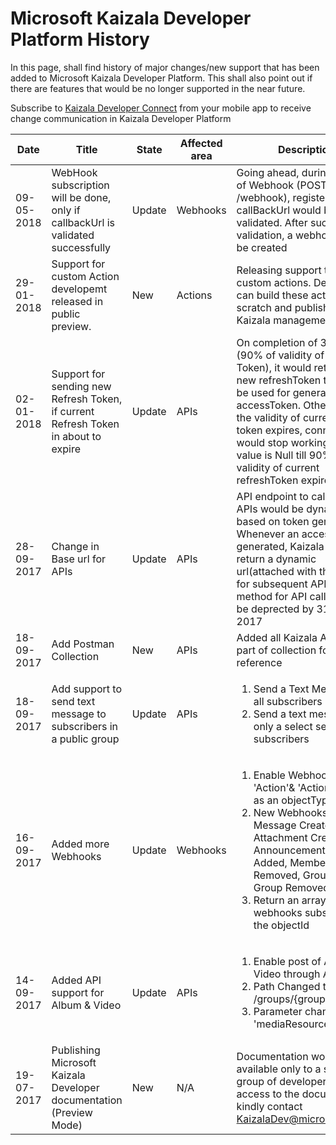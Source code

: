 # Microsoft Kaizala Developer Platform History

In this page, shall find history of major changes/new support that has been added to Microsoft Kaizala Developer Platform. This shall also point out if there are features that would be no longer supported in the near future.

Subscribe to [Kaizala Developer Connect](https://join.kaiza.la/g/jwoUnTyHR_Kgrd_GuDDc1w) from your mobile app to receive change communication in Kaizala Developer Platform

| Date | Title | State | Affected area | Description | Applicable Date | Links|
|-------------|-------|-------|---------------|---------------------------|------------------|--------------|
| 09-05-2018 | WebHook subscription will be done, only if callbackUrl is validated successfully | Update | Webhooks | Going ahead, during creation of Webhook (POST /webhook), registered callBackUrl would be validated. After successful validation, a webhook would be created | 15-06-2018 | [WebhookUrlValidation](connectors/WebHookValidaton.md)|
| 29-01-2018 | Support for custom Action developemt released in public preview. | New | Actions | Releasing support to build custom actions. Developers can build these actions from scratch and publish using Kaizala management portal. | 30-01-2018 | [Actions](/kaizala/actions/readme)|
| 02-01-2018 | Support for sending new Refresh Token, if current Refresh Token in about to expire | Update | APIs | On completion of 328 days (90% of validity of Refresh Token), it would return the new refreshToken that should be used for generating accessToken. Otherwise after the validity of current refresh token expires, connector would stop working. The value is Null till 90% of validity of current refreshToken expires | 02-01-2018 | [Tokens](https://docs.microsoft.com/en-us/Kaizala/connectors/tokens)
|28-09-2017| Change in Base url for APIs | Update | APIs | API endpoint to call Kaizala APIs would be dynamic, based on token generation. Whenever an access token is generated, Kaizala API would return a dynamic url(attached with the token) for subsequent API calls. Old method for API calls would be deprected by 31-12-2017 | 31-12-2017 | [Endpoint url Generation](https://docs.microsoft.com/en-in/kaizala/connectors/api)|
|18-09-2017| Add Postman Collection | New | APIs | Added all Kaizala APIs as a part of collection for API reference | 18-09-2017 | [Postman Collection](https://docs.microsoft.com/en-in/kaizala/connectors/api)|
|18-09-2017| Add support to send text message to subscribers in a public group | Update | APIs | <ol><li> Send a Text Message to all subscribers</li> <li>Send a text message to only a select set of subscribers </li></ol>| 18-09-2017 | [Send Message to Subscribers](https://docs.microsoft.com/en-in/kaizala/connectors/messages)|
|16-09-2017| Added more Webhooks | Update |Webhooks |<ol><li> Enable Webhooks on 'Action'& 'ActionPackage' as an objectType </li> <li>New Webhooks - Text Message Created, Attachment Created, Announcement, Member Added, Member Removed, Group Added, Group Removed </li><li>Return an array of webhooks subscribed on the objectId</li> </ol>| 16-09-2017| [WebHooks](https://docs.microsoft.com/en-in/kaizala/connectors/subscribers)|
|14-09-2017| Added API support for Album & Video | Update |APIs |<ol><li> Enable post of Album & Video through API</li> <li>Path Changed to /groups/{groupId}/actions </li><li>Parameter changed to 'mediaResource'</li> </ol>| 14-09-2017| [Post Media](https://docs.microsoft.com/en-in/kaizala/connectors/media)|
|19-07-2017| Publishing Microsoft Kaizala Developer documentation (Preview Mode)| New |N/A | Documentation would be available only to a select group of developers. To gain access to the documentation, kindly contact KaizalaDev@microsoft.com| 19-07-2017 | [Dev Documentation](https://docs.microsoft.com/en-in/kaizala/) |
